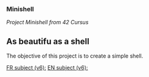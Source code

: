 ### Minishell

*Project Minishell from 42 Cursus*

## As beautifu as a shell

The objective of this project is to create a simple shell.

[FR subject (v6):](https://cdn.intra.42.fr/pdf/pdf/64489/fr.subject.pdf)
[EN subject (v6):](https://cdn.intra.42.fr/pdf/pdf/64488/en.subject.pdf)
